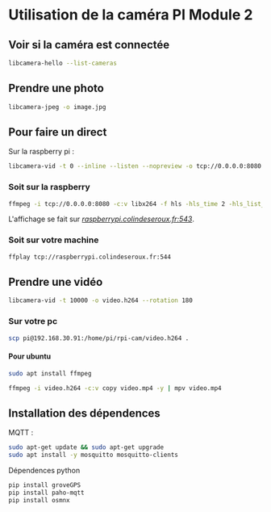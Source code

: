 # Utilisation de la caméra PI Module 2

## Voir si la caméra est connectée

```sh
libcamera-hello --list-cameras
```

## Prendre une photo

```sh
libcamera-jpeg -o image.jpg
```

## Pour faire un direct

Sur la raspberry pi :

```sh
libcamera-vid -t 0 --inline --listen --nopreview -o tcp://0.0.0.0:8080
```

### Soit sur la raspberry

```sh
ffmpeg -i tcp://0.0.0.0:8080 -c:v libx264 -f hls -hls_time 2 -hls_list_size 10 -hls_segment_filename "/home/pi/nginx/rpi-cam/live/segment%03d.ts" /home/pi/nginx/rpi-cam/live/playlist.m3u8
```

L'affichage se fait sur _[raspberrypi.colindeseroux.fr:543](https://raspberrypi.colindeseroux.fr:543)_.

### Soit sur votre machine

```sh
ffplay tcp://raspberrypi.colindeseroux.fr:544
```

## Prendre une vidéo

```sh
libcamera-vid -t 10000 -o video.h264 --rotation 180
```

### Sur votre pc

```sh
scp pi@192.168.30.91:/home/pi/rpi-cam/video.h264 .
```

#### Pour ubuntu

```sh
sudo apt install ffmpeg
```

```sh
ffmpeg -i video.h264 -c:v copy video.mp4 -y | mpv video.mp4
```


## Installation des dépendences

MQTT : 
```sh
sudo apt-get update && sudo apt-get upgrade
sudo apt install -y mosquitto mosquitto-clients
```

Dépendences python
```sh
pip install groveGPS
pip install paho-mqtt
pip install osmnx
```
